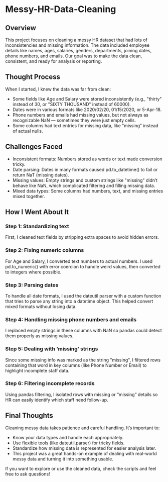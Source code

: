# Messy-HR-Data-Cleaning
## Overview
This project focuses on cleaning a messy HR dataset that had lots of inconsistencies and missing information. The data included employee details like names, ages, salaries, genders, departments, joining dates, phone numbers, and emails. Our goal was to make the data clean, consistent, and ready for analysis or reporting.

## Thought Process
When I started, I knew the data was far from clean:
- Some fields like Age and Salary were stored inconsistently (e.g., "thirty" instead of 30, or "SIXTY THOUSAND" instead of 60000).
- Dates were in various formats like 2020/02/20, 01/15/2020, or 5-Apr-18.
- Phone numbers and emails had missing values, but not always as recognizable NaN — sometimes they were just empty cells.
- Some columns had text entries for missing data, like "missing" instead of actual nulls.

## Challenges Faced
- Inconsistent formats: Numbers stored as words or text made conversion tricky.
- Date parsing: Dates in many formats caused pd.to_datetime() to fail or return NaT (missing dates).
- Missing values: Empty strings and custom strings like "missing" didn’t behave like NaN, which complicated filtering and filling missing data.
- Mixed data types: Some columns had numbers, text, and missing entries mixed together.

## How I Went About It
### Step 1: Standardizing text
First, I cleaned text fields by stripping extra spaces to avoid hidden errors.

### Step 2: Fixing numeric columns
For Age and Salary, I converted text numbers to actual numbers. I used pd.to_numeric() with error coercion to handle weird values, then converted to integers where possible.

### Step 3: Parsing dates
To handle all date formats, I used the dateutil parser with a custom function that tries to parse any string into a datetime object. This helped convert mixed formats without losing data.

### Step 4: Handling missing phone numbers and emails
I replaced empty strings in these columns with NaN so pandas could detect them properly as missing values.

### Step 5: Dealing with ‘missing’ strings
Since some missing info was marked as the string "missing", I filtered rows containing that word in key columns (like Phone Number or Email) to highlight incomplete staff data.

### Step 6: Filtering incomplete records
Using pandas filtering, I isolated rows with missing or “missing” details so HR can easily identify which staff need follow-up.

## Final Thoughts
Cleaning messy data takes patience and careful handling. It’s important to:
- Know your data types and handle each appropriately.
- Use flexible tools (like dateutil.parser) for tricky fields.
- Standardize how missing data is represented for easier analysis later.
- This project was a great hands-on example of dealing with real-world messy data and turning it into something usable.


If you want to explore or use the cleaned data, check the scripts and feel free to ask questions!
